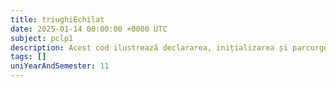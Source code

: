 ```yaml
---
title: triughiEchilat
date: 2025-01-14 00:00:00 +0000 UTC
subject: pclp1
description: Acest cod ilustrează declararea, inițializarea și parcurgerea tablourilor. Manipulează elementele prin aritmetică cu pointeri (`*(a+i)`), evidențiind accesul direct la memorie și modificarea conținutului unui tablou.
tags: []
uniYearAndSemester: 11
---
```


